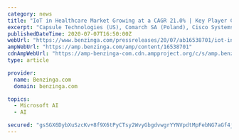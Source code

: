 ```yaml
---
category: news
title: "IoT in Healthcare Market Growing at a CAGR 21.0% | Key Player Cisco, IBM, GE Healthcare, Microsoft, SAP"
excerpt: "Capsule Technologies (US), Comarch SA (Poland), Cisco Systems (US), GE Healthcare (US), HQSoftware (Estonia), Huawei"
publishedDateTime: 2020-07-07T16:50:00Z
webUrl: "https://www.benzinga.com/pressreleases/20/07/ab16538701/iot-in-healthcare-market-growing-at-a-cagr-21-0-key-player-cisco-ibm-ge-healthcare-microsoft-sap"
ampWebUrl: "https://amp.benzinga.com/amp/content/16538701"
cdnAmpWebUrl: "https://amp-benzinga-com.cdn.ampproject.org/c/s/amp.benzinga.com/amp/content/16538701"
type: article

provider:
  name: Benzinga.com
  domain: benzinga.com

topics:
  - Microsoft AI
  - AI

secured: "gsSGX6DybXuSzcKv+8f9X6tPyCTsy2WvyGbgdvwgrYYNVpdtMpFebNG7aGf4jx3sZG+5GtBfYhMRo3HgFPdQd1M4HmlZGhyQVAklDA3dXcxCzt9u0y7Fbo0kY7nQIUbk9r2FrdIaSjE4gA24i+L+2tuOH1aXdci1Gf+Rh+Up6vEIHILyayDCq1jpOjWu+RAVsIzlY3SjEGV4A04mxGp/VHLGpH1MXTEYHYtBhkGL8QLk7YgvSlSmMl8+9jLuuXXpKbfi6yAUouA3yjb3mdViDKu/op9gihxkjy9kIQqnwz8sOhQvOyNSeMRoY0lIjmpvupeYaIP6Db49QO98cfZkvQ==;vFdGke4cxUgYhEzhloLuvw=="
---
```


